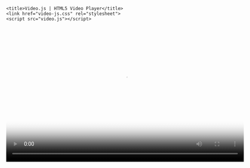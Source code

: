 <html lang="en">
<script>
    function getQueryVariable(variable)
    {
        var query = window.location.search.substring(1);
        var vars = query.split("&");
        for (var i=0;i<vars.length;i++) {
                var pair = vars[i].split("=");
                if(pair[0] == variable){return pair[1];}
        }
        return(false);
    }
</script>

<head>

    <title>Video.js | HTML5 Video Player</title>
    <link href="video-js.css" rel="stylesheet">
    <script src="video.js"></script>

</head>
<body>
    
  <video id="videoPlayer" class="video-js vjs-default-skin" controls preload="none" width="640" height="364" poster="https://i.imgur.com/0nepAeW.png" data-setup="{}">
    <source id="mp4source" src="" type="video/mp4">

    <!-- Tracks need an ending tag thanks to IE9 -->
    <p class="vjs-no-js">To view this video please enable JavaScript, and consider upgrading to a web browser that <a href="http://videojs.com/html5-video-support/" target="_blank">supports HTML5 video</a></p>
  </video>

</body>


  <script type="text/javascript">
    var mirror = decodeURIComponent(getQueryVariable("url"));
    document.querySelector("#videoPlayer > source").src = mirror;    
  </script>

</html>
